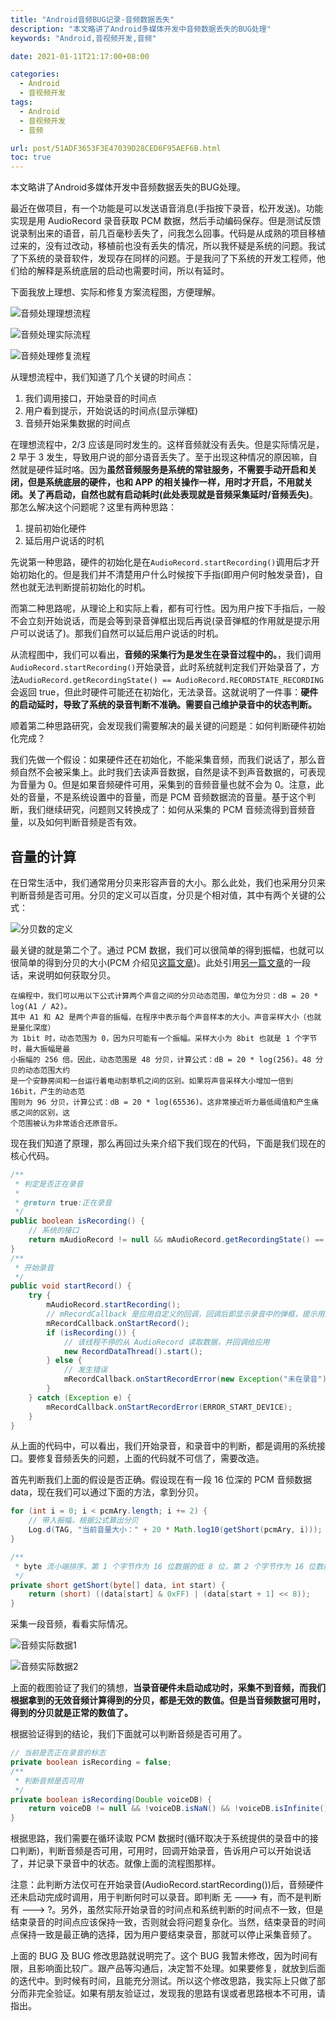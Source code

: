 ```yaml
---
title: "Android音频BUG记录-音频数据丢失"
description: "本文略讲了Android多媒体开发中音频数据丢失的BUG处理"
keywords: "Android,音视频开发,音频"

date: 2021-01-11T21:17:00+08:00

categories:
  - Android
  - 音视频开发
tags:
  - Android
  - 音视频开发
  - 音频

url: post/51ADF3653F3E47039D28CED6F95AEF6B.html
toc: true
---
```


本文略讲了Android多媒体开发中音频数据丢失的BUG处理。

<!--More-->

最近在做项目，有一个功能是可以发送语音消息(手指按下录音，松开发送)。功能实现是用 AudioRecord 录音获取 PCM 数据，然后手动编码保存。但是测试反馈说录制出来的语音，前几百毫秒丢失了，问我怎么回事。代码是从成熟的项目移植过来的，没有过改动，移植前也没有丢失的情况，所以我怀疑是系统的问题。我试了下系统的录音软件，发现存在同样的问题。于是我问了下系统的开发工程师，他们给的解释是系统底层的启动也需要时间，所以有延时。

下面我放上理想、实际和修复方案流程图，方便理解。

![音频处理理想流程](/imgs/音频处理理想流程.webp)

![音频处理实际流程](/imgs/音频处理实际流程.webp)

![音频处理修复流程](/imgs/音频处理修复流程.webp)

从理想流程中，我们知道了几个关键的时间点：

1. 我们调用接口，开始录音的时间点
2. 用户看到提示，开始说话的时间点(显示弹框)
3. 音频开始采集数据的时间点

在理想流程中，2/3 应该是同时发生的。这样音频就没有丢失。但是实际情况是，2 早于 3 发生，导致用户说的部分语音丢失了。至于出现这种情况的原因嘛，自然就是硬件延时咯。因为**虽然音频服务是系统的常驻服务，不需要手动开启和关闭，但是系统底层的硬件，也和 APP 的相关操作一样，用时才开启，不用就关闭。关了再启动，自然也就有启动耗时(此处表现就是音频采集延时/音频丢失)**。那怎么解决这个问题呢？这里有两种思路：

1. 提前初始化硬件
2. 延后用户说话的时机

先说第一种思路，硬件的初始化是在`AudioRecord.startRecording()`调用后才开始初始化的。但是我们并不清楚用户什么时候按下手指(即用户何时触发录音)，自然也就无法判断提前初始化的时机。

而第二种思路呢，从理论上和实际上看，都有可行性。因为用户按下手指后，一般不会立刻开始说话，而是会等到录音弹框出现后再说(录音弹框的作用就是提示用户可以说话了)。那我们自然可以延后用户说话的时机。

从流程图中，我们可以看出，**音频的采集行为是发生在录音过程中的。**，我们调用`AudioRecord.startRecording()`开始录音，此时系统就判定我们开始录音了，方法`AudioRecord.getRecordingState() == AudioRecord.RECORDSTATE_RECORDING`会返回 true，但此时硬件可能还在初始化，无法录音。这就说明了一件事：**硬件的启动延时，导致了系统的录音判断不准确。需要自己维护录音中的状态判断。**

顺着第二种思路研究，会发现我们需要解决的最关键的问题是：如何判断硬件初始化完成？

我们先做一个假设：如果硬件还在初始化，不能采集音频，而我们说话了，那么音频自然不会被采集上。此时我们去读声音数据，自然是读不到声音数据的，可表现为音量为 0。但是如果音频硬件可用，采集到的音频音量也就不会为 0。注意，此处的音量，不是系统设置中的音量，而是 PCM 音频数据流的音量。基于这个判断，我们继续研究，问题则又转换成了：如何从采集的 PCM 音频流得到音频音量，以及如何判断音频是否有效。

## 音量的计算

在日常生活中，我们通常用分贝来形容声音的大小。那么此处，我们也采用分贝来判断音频是否可用。分贝的定义可以百度，分贝是个相对值，其中有两个关键的公式：

![分贝数的定义](/imgs/分贝数的定义.webp)

最关键的就是第二个了。通过 PCM 数据，我们可以很简单的得到振幅，也就可以很简单的得到分贝的大小(PCM 介绍见[这篇文章](https://blog.jianchihu.net/pcm-volume-control.html))。此处引用[另一篇文章](http://blog.jianchihu.net/pcm-vol-control-advance.html)的一段话，来说明如何获取分贝。

```
在编程中，我们可以用以下公式计算两个声音之间的分贝动态范围，单位为分贝：dB = 20 * log(A1 / A2)。
其中 A1 和 A2 是两个声音的振幅，在程序中表示每个声音样本的大小。声音采样大小（也就是量化深度）
为 1bit 时，动态范围为 0，因为只可能有一个振幅。采样大小为 8bit 也就是 1 个字节时，最大振幅是最
小振幅的 256 倍。因此，动态范围是 48 分贝，计算公式：dB = 20 * log(256)。48 分贝的动态范围大约
是一个安静房间和一台运行着电动割草机之间的区别。如果将声音采样大小增加一倍到 16bit，产生的动态范
围则为 96 分贝，计算公式：dB = 20 * log(65536)。这非常接近听力最低阈值和产生痛感之间的区别，这
个范围被认为非常适合还原音乐。
```

现在我们知道了原理，那么再回过头来介绍下我们现在的代码，下面是我们现在的核心代码。

```java
/**
 * 判定是否正在录音
 *
 * @return true:正在录音
 */
public boolean isRecording() {
    // 系统的接口
    return mAudioRecord != null && mAudioRecord.getRecordingState() == AudioRecord.RECORDSTATE_RECORDING;
}
/**
 * 开始录音
 */
public void startRecord() {
    try {
        mAudioRecord.startRecording();
        // mRecordCallback 是应用自定义的回调，回调后即显示录音中的弹框，提示用户说话
        mRecordCallback.onStartRecord();
        if (isRecording()) {
            // 该线程不停的从 AudioRecord 读取数据，并回调给应用
            new RecordDataThread().start();
        } else {
            // 发生错误
            mRecordCallback.onStartRecordError(new Exception("未在录音"));
        }
    } catch (Exception e) {
        mRecordCallback.onStartRecordError(ERROR_START_DEVICE);
    }
}
```

从上面的代码中，可以看出，我们开始录音，和录音中的判断，都是调用的系统接口。要修复音频丢失的问题，上面的代码就不可信了，需要改造。

首先判断我们上面的假设是否正确。假设现在有一段 16 位深的 PCM 音频数据 data，现在我们可以通过下面的方法，拿到分贝。
```java
for (int i = 0; i < pcmAry.length; i += 2) {
    // 带入振幅，根据公式算出分贝
    Log.d(TAG, "当前音量大小：" + 20 * Math.log10(getShort(pcmAry, i)));
}

/**
 * byte 流小端排序，第 1 个字节作为 16 位数据的低 8 位，第 2 个字节作为 16 位数据的高 8 位，就得到了一个 16 位深音频的采样振幅
 */
private short getShort(byte[] data, int start) {
    return (short) ((data[start] & 0xFF) | (data[start + 1] << 8));
}
```

采集一段音频，看看实际情况。

![音频实际数据1](/imgs/音频实际数据1.webp)

![音频实际数据2](/imgs/音频实际数据2.webp)

上面的截图验证了我们的猜想，**当录音硬件未启动成功时，采集不到音频，而我们根据拿到的无效音频计算得到的分贝，都是无效的数值。但是当音频数据可用时，得到的分贝就是正常的数值了。**

根据验证得到的结论，我们下面就可以判断音频是否可用了。
```java
// 当前是否正在录音的标志
private boolean isRecording = false;
/**
 * 判断音频是否可用
 */
private boolean isRecording(Double voiceDB) {
    return voiceDB != null && !voiceDB.isNaN() && !voiceDB.isInfinite();
}
```

根据思路，我们需要在循环读取 PCM 数据时(循环取决于系统提供的录音中的接口判断)，判断音频是否可用，可用时，回调开始录音，告诉用户可以开始说话了，并记录下录音中的状态。就像上面的流程图那样。

注意：此判断方法仅可在开始录音(AudioRecord.startRecording())后，音频硬件还未启动完成时调用，用于判断何时可以录音。即判断 无 ---> 有，而不是判断 有 ---> ?。另外，虽然实际开始录音的时间点和系统判断的时间点不一致，但是结束录音的时间点应该保持一致，否则就会将问题复杂化。当然，结束录音的时间点保持一致是最正确的选择，因为用户要结束录音，那就可以停止采集音频了。

上面的 BUG 及 BUG 修改思路就说明完了。这个 BUG 我暂未修改，因为时间有限，且影响面比较广。跟产品等沟通后，决定暂不处理。如果要修复，就放到后面的迭代中。到时候有时间，且能充分测试。所以这个修改思路，我实际上只做了部分而非完全验证。如果有朋友验证过，发现我的思路有误或者思路根本不可用，请指出。